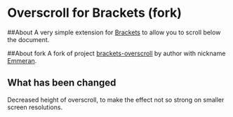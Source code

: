 # Overscroll for Brackets (fork)

##About
A very simple extension for [Brackets](https://github.com/adobe/brackets/) to allow you to scroll below the document.

##About fork
A fork of project [brackets-overscroll](github.com/Emmeran/brackets-overscroll) by author  with nickname [Emmeran](https://github.com/Emmeran).

## What has been changed
Decreased height of overscroll, to make the effect not so strong on smaller screen resolutions.